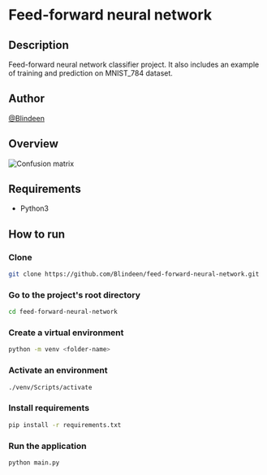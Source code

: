 # Feed-forward neural network
## Description
Feed-forward neural network classifier project. It also includes an example of training and prediction on MNIST_784 dataset.
## Author
[@Blindeen](https://www.github.com/Blindeen)
## Overview
![Confusion matrix](https://github.com/user-attachments/assets/c5286030-83e2-44f0-b614-41e002394f76)
## Requirements
- Python3
## How to run
### Clone
```bash
git clone https://github.com/Blindeen/feed-forward-neural-network.git
```
### Go to the project's root directory
```bash
cd feed-forward-neural-network
```
### Create a virtual environment
```bash
python -m venv <folder-name>
```
### Activate an environment
```bash
./venv/Scripts/activate
```
### Install requirements
```bash
pip install -r requirements.txt
```
### Run the application
```bash
python main.py
```
